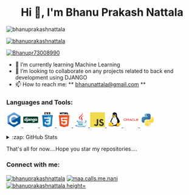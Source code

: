 <h1 align="center">Hi 👋, I'm Bhanu Prakash Nattala</h1>


<p align="left"> <img src="https://komarev.com/ghpvc/?username=bhanuprakashnattala&label=Profile%20views&color=0e75b6&style=flat" alt="bhanuprakashnattala" /> </p>
<p align="left"> <a href="https://github.com/ryo-ma/github-profile-trophy"><img src="https://github-profile-trophy.vercel.app/?username=bhanu-nattala" alt="bhanuprakashnattala" /></a> </p>
<p align="left"> <a href="https://twitter.com/Bhanupr73008990" target="blank"><img src="https://img.shields.io/twitter/follow/Bhanupr73008990?logo=twitter&style=for-the-badge" alt="Bhanupr73008990" /></a> </p>


- 🌱 I’m currently learning Machine Learning
- 👯 I’m looking to collaborate on any projects related to back end development using DJANGO
- 📫 How to reach me: ** bhanunattala@gmail.com **


<h3 align="left">Languages and Tools:</h3>
<p align="left"> <a href="https://www.cprogramming.com/" target="_blank"> <img src="https://raw.githubusercontent.com/devicons/devicon/master/icons/c/c-original.svg" alt="c" width="40" height="40"/> </a> <a href="https://www.w3schools.com/cpp/" target="_blank"> <img src="https://raw.githubusercontent.com/devicons/devicon/master/icons/django/django-original.svg" alt="django" width="40" height="40"/> </a> <a href="https://www.w3schools.com/css/" target="_blank"> <img src="https://raw.githubusercontent.com/devicons/devicon/master/icons/css3/css3-original-wordmark.svg" alt="css3" width="40" height="40"/> </a> <a href="https://www.w3.org/html/" target="_blank"> <img src="https://raw.githubusercontent.com/devicons/devicon/master/icons/html5/html5-original-wordmark.svg" alt="html5" width="40" height="40"/> </a> <a href="https://www.java.com" target="_blank"> <img src="https://raw.githubusercontent.com/devicons/devicon/master/icons/java/java-original.svg" alt="java" width="40" height="40"/> </a> <a href="https://developer.mozilla.org/en-US/docs/Web/JavaScript" target="_blank"> <img src="https://raw.githubusercontent.com/devicons/devicon/master/icons/javascript/javascript-original.svg" alt="javascript" width="40" height="40"/> </a> <a href="https://www.linux.org/" target="_blank"> <img src="https://raw.githubusercontent.com/devicons/devicon/master/icons/linux/linux-original.svg" alt="linux" width="40" height="40"/> </a> <a href="https://www.oracle.com/" target="_blank"> <img src="https://raw.githubusercontent.com/devicons/devicon/master/icons/oracle/oracle-original.svg" alt="oracle" width="40" height="40"/> </a> <a href="https://www.python.org" target="_blank"> <img src="https://raw.githubusercontent.com/devicons/devicon/master/icons/python/python-original.svg" alt="python" width="40" height="40"/> </a> </p>


<details>
  <summary>:zap: GitHub Stats</summary>

  <p><img align="left" src="https://github-readme-stats.vercel.app/api/top-langs?username=bhanu-nattala&show_icons=true&locale=en&layout=compact" alt="bhanu-nattala" /></p>
</details>

<!--<p>&nbsp;<img align="center" src="https://github-readme-stats.vercel.app/api?username=bhanu-nattala&show_icons=true&locale=en" alt="bhanu-nattala" style"width:150px"/></p>-->





That's all for now....Hope you star my repositories....

<h3 align="left">Connect with me:</h3>
<p align="left">
<a href="https://twitter.com/Bhanupr73008990" target="blank"><img align="center" src="https://cdn.jsdelivr.net/npm/simple-icons@3.0.1/icons/twitter.svg" alt="bhanuprakashnattala" height="30" width="40" /></a>
<a href="https://www.instagram.com/maa.calls.me.nani/" ><img align="center" src="https://cdn.jsdelivr.net/npm/simple-icons@3.0.1/icons/instagram.svg" alt="maa.calls.me.nani" height="30" width="40" /></a>
<a href="https://www.linkedin.com/in/nattala-bhanu-prakash-7b4612184/" target="blank"><img align="center" src="https://image.flaticon.com/icons/png/512/174/174857.png" alt="bhanuprakashnattala height="30" width="40" /></a>

</p>
